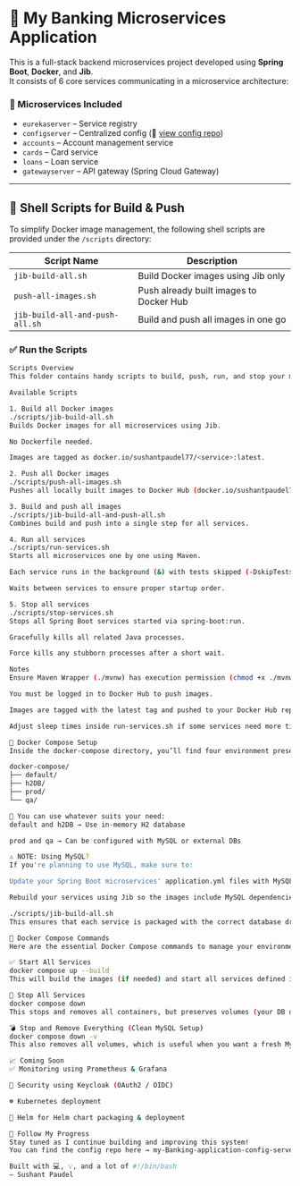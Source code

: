 # 🏦 My Banking Microservices Application

This is a full-stack backend microservices project developed using **Spring Boot**, **Docker**, and **Jib**.  
It consists of 6 core services communicating in a microservice architecture:

### 🔧 Microservices Included

- `eurekaserver` – Service registry
- `configserver` – Centralized config (🔗 [view config repo](https://github.com/sushantpaudel77/my-Banking-application-config-server))
- `accounts` – Account management service
- `cards` – Card service
- `loans` – Loan service
- `gatewayserver` – API gateway (Spring Cloud Gateway)

---

## 🚀 Shell Scripts for Build & Push

To simplify Docker image management, the following shell scripts are provided under the `/scripts` directory:

| Script Name                      | Description                                 |
|----------------------------------|---------------------------------------------|
| `jib-build-all.sh`              | Build Docker images using Jib only          |
| `push-all-images.sh`            | Push already built images to Docker Hub     |
| `jib-build-all-and-push-all.sh` | Build and push all images in one go         |

### ✅ Run the Scripts

```bash
Scripts Overview
This folder contains handy scripts to build, push, run, and stop your microservices efficiently using Jib and Maven.

Available Scripts

1. Build all Docker images
./scripts/jib-build-all.sh
Builds Docker images for all microservices using Jib.

No Dockerfile needed.

Images are tagged as docker.io/sushantpaudel77/<service>:latest.

2. Push all Docker images
./scripts/push-all-images.sh
Pushes all locally built images to Docker Hub (docker.io/sushantpaudel77).

3. Build and push all images
./scripts/jib-build-all-and-push-all.sh
Combines build and push into a single step for all services.

4. Run all services
./scripts/run-services.sh
Starts all microservices one by one using Maven.

Each service runs in the background (&) with tests skipped (-DskipTests).

Waits between services to ensure proper startup order.

5. Stop all services
./scripts/stop-services.sh
Stops all Spring Boot services started via spring-boot:run.

Gracefully kills all related Java processes.

Force kills any stubborn processes after a short wait.

Notes
Ensure Maven Wrapper (./mvnw) has execution permission (chmod +x ./mvnw) or use mvn if Maven is installed globally.

You must be logged in to Docker Hub to push images.

Images are tagged with the latest tag and pushed to your Docker Hub repository under your username sushantpaudel77.

Adjust sleep times inside run-services.sh if some services need more time to start properly.

🐳 Docker Compose Setup
Inside the docker-compose directory, you’ll find four environment presets:

docker-compose/
├── default/
├── h2DB/
├── prod/
└── qa/

🧩 You can use whatever suits your need:
default and h2DB → Use in-memory H2 database

prod and qa → Can be configured with MySQL or external DBs

⚠️ NOTE: Using MySQL?
If you're planning to use MySQL, make sure to:

Update your Spring Boot microservices' application.yml files with MySQL configuration

Rebuild your services using Jib so the images include MySQL dependencies:

./scripts/jib-build-all.sh
This ensures that each service is packaged with the correct database drivers and settings for MySQL.

🐳 Docker Compose Commands
Here are the essential Docker Compose commands to manage your environment:

✅ Start All Services
docker compose up --build
This will build the images (if needed) and start all services defined in your Compose file.

🛑 Stop All Services
docker compose down
This stops and removes all containers, but preserves volumes (your DB data stays safe).

💣 Stop and Remove Everything (Clean MySQL Setup)
docker compose down -v
This also removes all volumes, which is useful when you want a fresh MySQL setup.

📈 Coming Soon
✅ Monitoring using Prometheus & Grafana

🔐 Security using Keycloak (OAuth2 / OIDC)

☸️ Kubernetes deployment

🎯 Helm for Helm chart packaging & deployment

🙌 Follow My Progress
Stay tuned as I continue building and improving this system!
You can find the config repo here → my-Banking-application-config-server

Built with 💻, 💡, and a lot of #!/bin/bash
— Sushant Paudel
